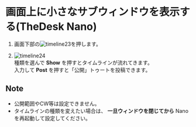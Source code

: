 # 画面上に小さなサブウィンドウを表示する(TheDesk Nano)

1. 画面下部の![timeline23](https://dl.thedesk.top/media/timeline23.PNG)を押します。  

1. ![timeline24](https://dl.thedesk.top/media/timeline24.PNG)  
種類を選んで __Show__ を押すとタイムラインが流れてきます。  
入力して __Post__ を押すと「公開」トゥートを投稿できます。

## Note
* 公開範囲やCW等は設定できません。
* タイムラインの種類を変えたい場合は、 __一旦ウィンドウを閉じてから__ Nanoを再起動して設定してください。
